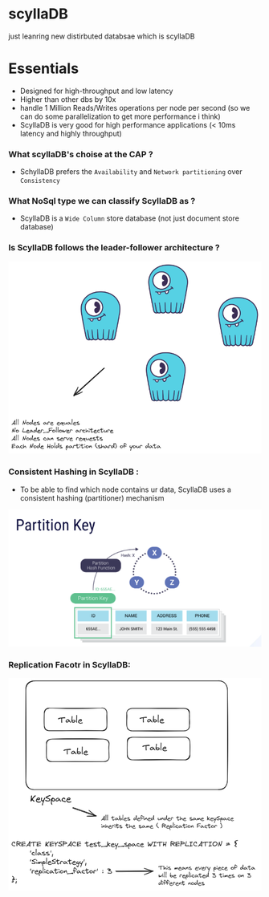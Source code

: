 # scyllaDB
just leanring new distirbuted databsae which is scyllaDB


# Essentials 
- Designed for high-throughput and low latency
- Higher than other dbs by 10x 
- handle 1 Million Reads/Writes operations per node per second (so we can do some parallelization to get more performance i think)
- ScyllaDB is very good for high performance applications (< 10ms latency and highly throughput)

### What scyllaDB's choise at the CAP ? 
- SchyllaDB prefers the `Availability` and `Network partitioning` over `Consistency`

### What NoSql type we can classify ScyllaDB as ? 
- ScyllaDB is a `Wide Column` store database (not just document store database)

### Is ScyllaDB follows the leader-follower architecture ? 
![alt text](image.png)

### Consistent Hashing in ScyllaDB : 
- To be able to find which node contains ur data, ScyllaDB uses a consistent hashing (partitioner) mechanism

![alt text](image-1.png)
 
### Replication Facotr in ScyllaDB:
![alt text](image-2.png)



